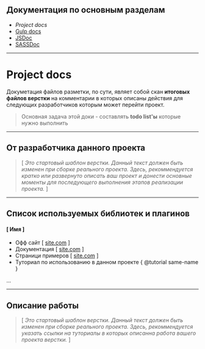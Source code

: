## Документация по основным разделам

- *Project docs*
- [Gulp docs](../gulp/index.html)
- [JSDoc](../js/index.html)
- [SASSDoc](../sass/index.html)
-----

# Project docs

Докуметация файлов разметки, по сути, являет собой скан **итоговых файлов верстки** на комментарии в которых описаны действия для следующих разработчиков которым может перейти проект.

> Основная задача этой доки - составлять **todo list'ы** которые нужно выполнить

-----

## От разработчика данного проекта

> [ *Это стартовый шаблон верстки. Данный текст должен быть изменен при сборке реального проекта. Здесь, рекоммендуется кратко или развернуто описать ваш проект и донести основные моменты для последующего выполнения этапов реализации проекта.* ]

-----

## Список используемых библиотек и плагинов

#### [ Имя ]

- Офф сайт [ [site.com](#) ]
- Документация [ [site.com](#) ]
- Страници примеров [ [site.com](#) ]
- Туториал по использованию в данном проекте { @tutorial same-name }

...

-----

## Описание работы

> [ *Это стартовый шаблон верстки. Данный текст должен быть изменен при сборке реального проекта. Здесь, рекоммендуется указать ссылки на туториалы в которых описанна работа вашего проекта верстки.* ]
